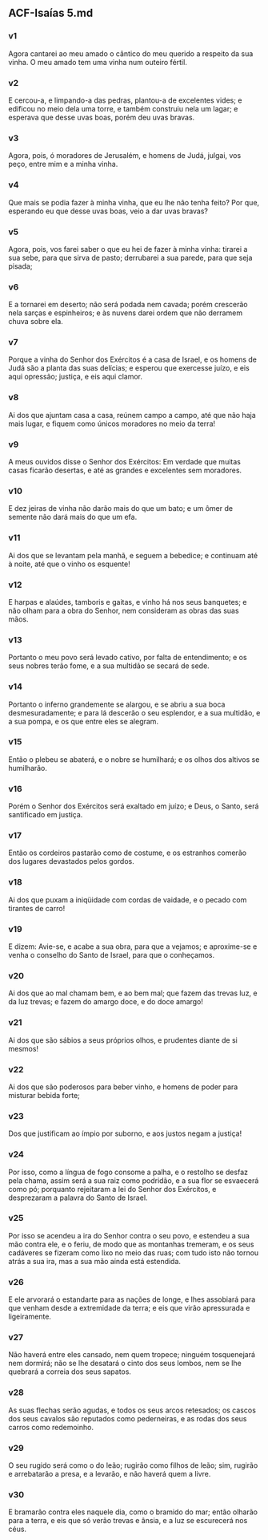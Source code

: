 ## ACF-Isaías 5.md
### v1
 Agora cantarei ao meu amado o cântico do meu querido a respeito da sua vinha. O meu amado tem uma vinha num outeiro fértil.
### v2
 E cercou-a, e limpando-a das pedras, plantou-a de excelentes vides; e edificou no meio dela uma torre, e também construiu nela um lagar; e esperava que desse uvas boas, porém deu uvas bravas.
### v3
 Agora, pois, ó moradores de Jerusalém, e homens de Judá, julgai, vos peço, entre mim e a minha vinha.
### v4
 Que mais se podia fazer à minha vinha, que eu lhe não tenha feito? Por que, esperando eu que desse uvas boas, veio a dar uvas bravas?
### v5
 Agora, pois, vos farei saber o que eu hei de fazer à minha vinha: tirarei a sua sebe, para que sirva de pasto; derrubarei a sua parede, para que seja pisada;
### v6
 E a tornarei em deserto; não será podada nem cavada; porém crescerão nela sarças e espinheiros; e às nuvens darei ordem que não derramem chuva sobre ela.
### v7
 Porque a vinha do Senhor dos Exércitos é a casa de Israel, e os homens de Judá são a planta das suas delícias; e esperou que exercesse juízo, e eis aqui opressão; justiça, e eis aqui clamor.
### v8
 Ai dos que ajuntam casa a casa, reúnem campo a campo, até que não haja mais lugar, e fiquem como únicos moradores no meio da terra!
### v9
 A meus ouvidos disse o Senhor dos Exércitos: Em verdade que muitas casas ficarão desertas, e até as grandes e excelentes sem moradores.
### v10
 E dez jeiras de vinha não darão mais do que um bato; e um ômer de semente não dará mais do que um efa.
### v11
 Ai dos que se levantam pela manhã, e seguem a bebedice; e continuam até à noite, até que o vinho os esquente!
### v12
 E harpas e alaúdes, tamboris e gaitas, e vinho há nos seus banquetes; e não olham para a obra do Senhor, nem consideram as obras das suas mãos.
### v13
 Portanto o meu povo será levado cativo, por falta de entendimento; e os seus nobres terão fome, e a sua multidão se secará de sede.
### v14
 Portanto o inferno grandemente se alargou, e se abriu a sua boca desmesuradamente; e para lá descerão o seu esplendor, e a sua multidão, e a sua pompa, e os que entre eles se alegram.
### v15
 Então o plebeu se abaterá, e o nobre se humilhará; e os olhos dos altivos se humilharão.
### v16
 Porém o Senhor dos Exércitos será exaltado em juízo; e Deus, o Santo, será santificado em justiça.
### v17
 Então os cordeiros pastarão como de costume, e os estranhos comerão dos lugares devastados pelos gordos.
### v18
 Ai dos que puxam a iniqüidade com cordas de vaidade, e o pecado com tirantes de carro!
### v19
 E dizem: Avie-se, e acabe a sua obra, para que a vejamos; e aproxime-se e venha o conselho do Santo de Israel, para que o conheçamos.
### v20
 Ai dos que ao mal chamam bem, e ao bem mal; que fazem das trevas luz, e da luz trevas; e fazem do amargo doce, e do doce amargo!
### v21
 Ai dos que são sábios a seus próprios olhos, e prudentes diante de si mesmos!
### v22
 Ai dos que são poderosos para beber vinho, e homens de poder para misturar bebida forte;
### v23
 Dos que justificam ao ímpio por suborno, e aos justos negam a justiça!
### v24
 Por isso, como a língua de fogo consome a palha, e o restolho se desfaz pela chama, assim será a sua raiz como podridão, e a sua flor se esvaecerá como pó; porquanto rejeitaram a lei do Senhor dos Exércitos, e desprezaram a palavra do Santo de Israel.
### v25
 Por isso se acendeu a ira do Senhor contra o seu povo, e estendeu a sua mão contra ele, e o feriu, de modo que as montanhas tremeram, e os seus cadáveres se fizeram como lixo no meio das ruas; com tudo isto não tornou atrás a sua ira, mas a sua mão ainda está estendida.
### v26
 E ele arvorará o estandarte para as nações de longe, e lhes assobiará para que venham desde a extremidade da terra; e eis que virão apressurada e ligeiramente.
### v27
 Não haverá entre eles cansado, nem quem tropece; ninguém tosquenejará nem dormirá; não se lhe desatará o cinto dos seus lombos, nem se lhe quebrará a correia dos seus sapatos.
### v28
 As suas flechas serão agudas, e todos os seus arcos retesados; os cascos dos seus cavalos são reputados como pederneiras, e as rodas dos seus carros como redemoinho.
### v29
 O seu rugido será como o do leão; rugirão como filhos de leão; sim, rugirão e arrebatarão a presa, e a levarão, e não haverá quem a livre.
### v30
 E bramarão contra eles naquele dia, como o bramido do mar; então olharão para a terra, e eis que só verão trevas e ânsia, e a luz se escurecerá nos céus.
